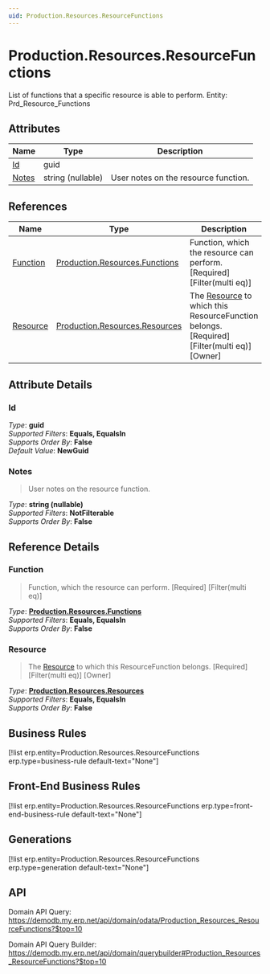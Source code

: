 ```yaml
---
uid: Production.Resources.ResourceFunctions
---
```

# Production.Resources.ResourceFunctions

List of functions that a specific resource is able to perform. Entity: Prd_Resource_Functions

## Attributes

| Name | Type | Description |
| ---- | ---- | --- |
| [Id](Production.Resources.ResourceFunctions.md#Id) | guid |  
| [Notes](Production.Resources.ResourceFunctions.md#Notes) | string (nullable) | User notes on the resource function. 

## References

| Name | Type | Description |
| ---- | ---- | --- |
| [Function](Production.Resources.ResourceFunctions.md#Function) | [Production.Resources.Functions](Production.Resources.Functions.md) | Function, which the resource can perform. [Required] [Filter(multi eq)] |
| [Resource](Production.Resources.ResourceFunctions.md#Resource) | [Production.Resources.Resources](Production.Resources.Resources.md) | The [Resource](Production.Resources.ResourceFunctions.md#Resource) to which this ResourceFunction belongs. [Required] [Filter(multi eq)] [Owner] |


## Attribute Details

### Id

_Type_: **guid**  
_Supported Filters_: **Equals, EqualsIn**  
_Supports Order By_: **False**  
_Default Value_: **NewGuid**  

### Notes

> User notes on the resource function.

_Type_: **string (nullable)**  
_Supported Filters_: **NotFilterable**  
_Supports Order By_: **False**  


## Reference Details

### Function

> Function, which the resource can perform. [Required] [Filter(multi eq)]

_Type_: **[Production.Resources.Functions](Production.Resources.Functions.md)**  
_Supported Filters_: **Equals, EqualsIn**  
_Supports Order By_: **False**  

### Resource

> The [Resource](Production.Resources.ResourceFunctions.md#Resource) to which this ResourceFunction belongs. [Required] [Filter(multi eq)] [Owner]

_Type_: **[Production.Resources.Resources](Production.Resources.Resources.md)**  
_Supported Filters_: **Equals, EqualsIn**  
_Supports Order By_: **False**  



## Business Rules

[!list erp.entity=Production.Resources.ResourceFunctions erp.type=business-rule default-text="None"]

## Front-End Business Rules

[!list erp.entity=Production.Resources.ResourceFunctions erp.type=front-end-business-rule default-text="None"]

## Generations

[!list erp.entity=Production.Resources.ResourceFunctions erp.type=generation default-text="None"]

## API

Domain API Query:
<https://demodb.my.erp.net/api/domain/odata/Production_Resources_ResourceFunctions?$top=10>

Domain API Query Builder:
<https://demodb.my.erp.net/api/domain/querybuilder#Production_Resources_ResourceFunctions?$top=10>

